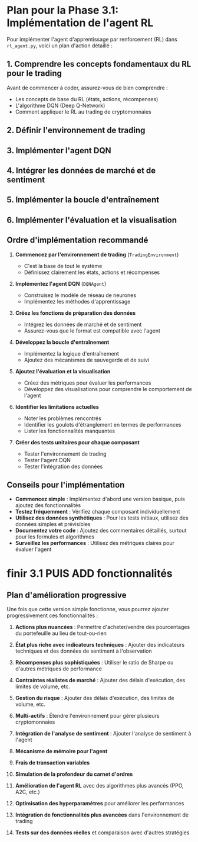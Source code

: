 # Plan pour la Phase 3.1: Implémentation de l'agent RL

Pour implémenter l'agent d'apprentissage par renforcement (RL) dans `rl_agent.py`, voici un plan d'action détaillé :

## 1. Comprendre les concepts fondamentaux du RL pour le trading

Avant de commencer à coder, assurez-vous de bien comprendre :
- Les concepts de base du RL (états, actions, récompenses)
- L'algorithme DQN (Deep Q-Network)
- Comment appliquer le RL au trading de cryptomonnaies

## 2. Définir l'environnement de trading

## 3. Implémenter l'agent DQN

## 4. Intégrer les données de marché et de sentiment

## 5. Implémenter la boucle d'entraînement

## 6. Implémenter l'évaluation et la visualisation

## Ordre d'implémentation recommandé

1. **Commencez par l'environnement de trading** (`TradingEnvironment`)
   - C'est la base de tout le système
   - Définissez clairement les états, actions et récompenses

2. **Implémentez l'agent DQN** (`DQNAgent`)
   - Construisez le modèle de réseau de neurones
   - Implémentez les méthodes d'apprentissage

3. **Créez les fonctions de préparation des données**
   - Intégrez les données de marché et de sentiment
   - Assurez-vous que le format est compatible avec l'agent

4. **Développez la boucle d'entraînement**
   - Implémentez la logique d'entraînement
   - Ajoutez des mécanismes de sauvegarde et de suivi

5. **Ajoutez l'évaluation et la visualisation**
   - Créez des métriques pour évaluer les performances
   - Développez des visualisations pour comprendre le comportement de l'agent

6. **Identifier les limitations actuelles**
   - Noter les problèmes rencontrés
   - Identifier les goulots d'étranglement en termes de performances
   - Lister les fonctionnalités manquantes

7. **Créer des tests unitaires pour chaque composant**
   - Tester l'environnement de trading
   - Tester l'agent DQN
   - Tester l'intégration des données

## Conseils pour l'implémentation

- **Commencez simple** : Implémentez d'abord une version basique, puis ajoutez des fonctionnalités
- **Testez fréquemment** : Vérifiez chaque composant individuellement
- **Utilisez des données synthétiques** : Pour les tests initiaux, utilisez des données simples et prévisibles
- **Documentez votre code** : Ajoutez des commentaires détaillés, surtout pour les formules et algorithmes
- **Surveillez les performances** : Utilisez des métriques claires pour évaluer l'agent


# finir 3.1 PUIS ADD fonctionnalités

## Plan d'amélioration progressive

Une fois que cette version simple fonctionne, vous pourrez ajouter progressivement ces fonctionnalités :

1. **Actions plus nuancées** : Permettre d'acheter/vendre des pourcentages du portefeuille au lieu de tout-ou-rien
2. **État plus riche avec indicateurs techniques** : Ajouter des indicateurs techniques et des données de sentiment à l'observation
3. **Récompenses plus sophistiquées** : Utiliser le ratio de Sharpe ou d'autres métriques de performance
4. **Contraintes réalistes de marché** : Ajouter des délais d'exécution, des limites de volume, etc.
5. **Gestion du risque** : Ajouter des délais d'exécution, des limites de volume, etc.
6. **Multi-actifs** : Étendre l'environnement pour gérer plusieurs cryptomonnaies
7. **Intégration de l'analyse de sentiment** : Ajouter l'analyse de sentiment à l'agent
8. **Mécanisme de mémoire pour l'agent**
9. **Frais de transaction variables**
10. **Simulation de la profondeur du carnet d'ordres**

1. **Amélioration de l'agent RL** avec des algorithmes plus avancés (PPO, A2C, etc.)
2. **Optimisation des hyperparamètres** pour améliorer les performances
3. **Intégration de fonctionnalités plus avancées** dans l'environnement de trading
4. **Tests sur des données réelles** et comparaison avec d'autres stratégies
